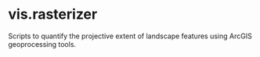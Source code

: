 # vis.rasterizer
Scripts to quantify the projective extent of landscape features using ArcGIS geoprocessing tools.

